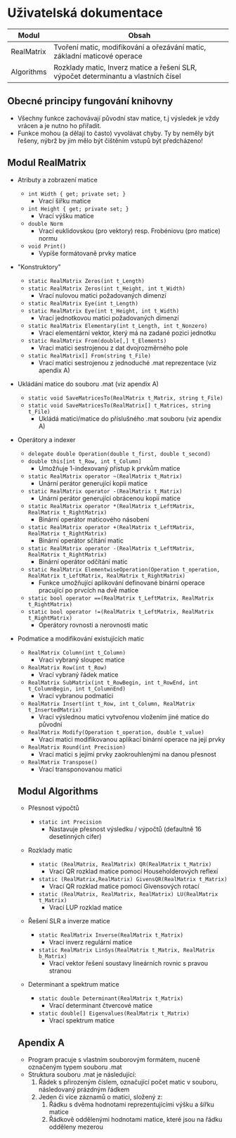 # Uživatelská dokumentace

| Modul | Obsah |
| ----------- | ----------- |
| RealMatrix | Tvoření matic, modifikování a ořezávání matic, základní maticové operace|
| Algorithms | Rozklady matic, Inverz matice a řešení SLR, výpočet determinantu a vlastních čísel |  



## Obecné principy fungování knihovny
- Všechny funkce zachovávají původní stav matice, t.j výsledek je vždy vrácen a je nutno ho přiřadit.
- Funkce mohou (a dělají to často) vyvolávat chyby. Ty by neměly být řešeny, nýbrž by jim mělo být čištěním vstupů být předcházeno!

## Modul RealMatrix
- Atributy a zobrazení matice
  - `int Width { get; private set; }`
      - Vrací šířku matice
  - `int Height { get; private set; }`
      - Vrací výšku matice
  - `double Norm`
      - Vrací euklidovskou (pro vektory) resp. Frobéniovu (pro matice) normu
  - `void Print()`
      - Vypíše formátovaně prvky matice

- "Konstruktory"
  - `static RealMatrix Zeros(int t_Length)`
  - `static RealMatrix Zeros(int t_Height, int t_Width)`
      - Vrací nulovou matici požadovaných dimenzí
  - `static RealMatrix Eye(int t_Length)`
  - `static RealMatrix Eye(int t_Height, int t_Width)`
      - Vrací jednotkovou matici požadovaných dimenzí
  - `static RealMatrix Elementary(int t_Length, int t_Nonzero)`
      - Vrací elementární vektor, který má na zadané pozici jednotku
  - `static RealMatrix From(double[,] t_Elements)`
      - Vrací matici sestrojenou z dat dvojrozměrného pole
  - `static RealMatrix[] From(string t_File)`
      - Vrací matici sestrojenou z jednoduché .mat reprezentace (viz apendix A)

- Ukládání matice do souboru .mat (viz apendix A)
  - `static void SaveMatricesTo(RealMatrix t_Matrix, string t_File)`
  - `static void SaveMatricesTo(RealMatrix[] t_Matrices, string t_File)`
      - Ukládá matici/matice do příslušného .mat souboru (viz apendix A)

- Operátory a indexer
  - `delegate double Operation(double t_first, double t_second)`
  - `double this[int t_Row, int t_Column]`
      - Umožňuje 1-indexovaný přístup k prvkům matice
  - `static RealMatrix operator ~(RealMatrix t_Matrix)`
      - Unární perátor generující kopii matice
  - `static RealMatrix operator -(RealMatrix t_Matrix)`
      - Unární perátor generující obrácenou kopii matice
  - `static RealMatrix operator *(RealMatrix t_LeftMatrix, RealMatrix t_RightMatrix)`
      - Binární operátor maticového násobení
  - `static RealMatrix operator +(RealMatrix t_LeftMatrix, RealMatrix t_RightMatrix)`
      - Binární operátor sčítání matic
  - `static RealMatrix operator -(RealMatrix t_LeftMatrix, RealMatrix t_RightMatrix)`
      - Binární operátor odčítání matic
  - `static RealMatrix ElementwiseOperation(Operation t_operation, RealMatrix t_LeftMatrix, RealMatrix t_RightMatrix)`
      - Funkce umožňující aplikování definované binární operace pracující po prvcích na dvě matice
  - `static bool operator ==(RealMatrix t_LeftMatrix, RealMatrix t_RightMatrix)`
  - `static bool operator !=(RealMatrix t_LeftMatrix, RealMatrix t_RightMatrix)`
      - Operátory rovnosti a nerovnosti matic

- Podmatice a modifikování existujících matic
  - `RealMatrix Column(int t_Column)`
      - Vrací vybraný sloupec matice
  - `RealMatrix Row(int t_Row)`
      - Vrací vybraný řádek matice
  - `RealMatrix SubMatrix(int t_RowBegin, int t_RowEnd, int t_ColumnBegin, int t_ColumnEnd)`
      - Vrací vybranou podmatici
  - `RealMatrix Insert(int t_Row, int t_Column, RealMatrix t_InsertedMatrix)`
      - Vrací výslednou matici vytvořenou vložením jiné matice do původní
  - `RealMatrix Modify(Operation t_operation, double t_value)`
      - Vrací matici modifikovanou aplikací binární operace na její prvky
  - `RealMatrix Round(int Precision)`
      - Vrací matici s jejími prvky zaokrouhlenými na danou přesnost
  - `RealMatrix Transpose()`
      - Vrací transponovanou matici
   
  ## Modul Algorithms
  - Přesnost výpočtů
    - `static int Precision`
      - Nastavuje přesnost výsledku / výpočtů (defaultně 16 desetinných cifer)

  - Rozklady matic
    - `static (RealMatrix, RealMatrix) QR(RealMatrix t_Matrix)`
      - Vrací QR rozklad matice pomocí Householderových reflexí
    - `static (RealMatrix,RealMatrix) GivensQR(RealMatrix t_Matrix)`
      - Vrací QR rozklad matice pomocí Givensových rotací
    - `static (RealMatrix, RealMatrix, RealMatrix) LU(RealMatrix t_Matrix)`
      - Vrací LUP rozklad matice

  - Řešení SLR a inverze matice
    - `static RealMatrix Inverse(RealMatrix t_Matrix)`
        - Vrací inverz regulární matice
    - `static RealMatrix LinSys(RealMatrix t_Matrix, RealMatrix b_Matrix)`
        - Vrací vektor řešení soustavy lineárních rovnic s pravou stranou

  - Determinant a spektrum matice
    - `static double Determinant(RealMatrix t_Matrix)`
        - Vrací determinant čtvercové matice
    - `static double[] Eigenvalues(RealMatrix t_Matrix)`
        - Vrací spektrum matice

  ## Apendix A
    - Program pracuje s vlastním souborovým formátem, nuceně označeným typem souboru .mat
    - Struktura souboru .mat je následující:
        1. Řádek s přirozeným číslem, označující počet matic v souboru, následovaný prázdným řádkem
        2. Jeden či více záznamů o matici, složený z:
           1. Řádku s dvěma hodnotami reprezentujícími výšku a šířku matice
           2. Řádkově oddělenými hodnotami matice, které jsou na řádku odděleny mezerou
    
